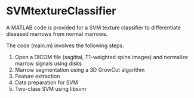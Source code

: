 # SVMtextureClassifier

A MATLAB code is provided for a SVM texture classifier to differentiate diseased marrows from normal marrows. 

The code (main.m) involves the following steps. 

1) Open a DICOM file (sagittal, T1-weighted spine images) and normalize marrow signals using disks
2) Marrow segmentation using a 3D GrowCut algorithm
3) Feature extraction 
4) Data preparation for SVM 
5) Two-class SVM using libsvm  
